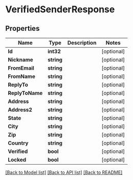 # VerifiedSenderResponse

## Properties

Name | Type | Description | Notes
------------ | ------------- | ------------- | -------------
**Id** | **int32** |  |[optional] 
**Nickname** | **string** |  |[optional] 
**FromEmail** | **string** |  |[optional] 
**FromName** | **string** |  |[optional] 
**ReplyTo** | **string** |  |[optional] 
**ReplyToName** | **string** |  |[optional] 
**Address** | **string** |  |[optional] 
**Address2** | **string** |  |[optional] 
**State** | **string** |  |[optional] 
**City** | **string** |  |[optional] 
**Zip** | **string** |  |[optional] 
**Country** | **string** |  |[optional] 
**Verified** | **bool** |  |[optional] 
**Locked** | **bool** |  |[optional] 

[[Back to Model list]](../README.md#documentation-for-models) [[Back to API list]](../README.md#documentation-for-api-endpoints) [[Back to README]](../README.md)



